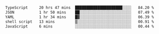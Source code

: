 <!--START_SECTION:waka-->

```txt
TypeScript     20 hrs 47 mins  █████████████████████░░░░   84.20 %
JSON           1 hr 50 mins    ██░░░░░░░░░░░░░░░░░░░░░░░   07.49 %
YAML           1 hr 34 mins    █▓░░░░░░░░░░░░░░░░░░░░░░░   06.39 %
shell script   13 mins         ▒░░░░░░░░░░░░░░░░░░░░░░░░   00.91 %
JavaScript     6 mins          ░░░░░░░░░░░░░░░░░░░░░░░░░   00.44 %
```

<!--END_SECTION:waka-->
